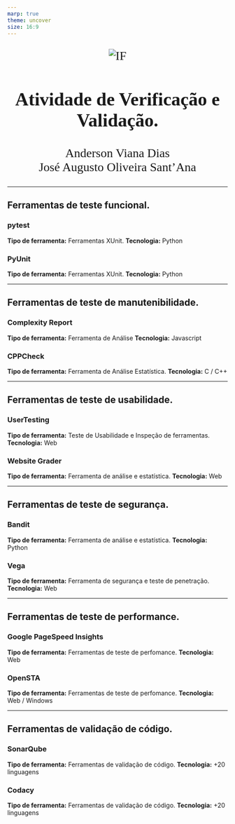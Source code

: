```yaml
---
marp: true
theme: uncover
size: 16:9
---
```


<style>
  section {
    font-family: "JetBrains Mono";
    font-size: 2em;
    text-align: start;
  }
  .centered-slide{
      text-align: center;
  }
</style>
<section class="centered-slide">

![IF](https://www.ifc-riodosul.edu.br/site/wp-content/themes/ifc-v2/assets/images/logo-ifc.png)

# Atividade de Verificação e Validação.

Anderson Viana Dias  
José Augusto Oliveira Sant’Ana

</section>

---

## **Ferramentas de teste funcional.**

### **pytest**

**Tipo de ferramenta:** Ferramentas XUnit.
**Tecnologia:** Python

### **PyUnit**

**Tipo de ferramenta:** Ferramentas XUnit.
**Tecnologia:** Python

---

<!-- JOSE -->

## **Ferramentas de teste de manutenibilidade.**

### **Complexity Report**

**Tipo de ferramenta:** Ferramenta de Análise
**Tecnologia:** Javascript

### **CPPCheck**

**Tipo de ferramenta:** Ferramenta de Análise Estatística.
**Tecnologia:** C / C++

---

## **Ferramentas de teste de usabilidade.**

### **UserTesting**

**Tipo de ferramenta:** Teste de Usabilidade e Inspeção de ferramentas.
**Tecnologia:** Web

### **Website Grader**

**Tipo de ferramenta:** Ferramenta de análise e estatística.
**Tecnologia:** Web

---

<!-- JOSE -->

## **Ferramentas de teste de segurança.**

### **Bandit**

**Tipo de ferramenta:** Ferramenta de análise e estatística.
**Tecnologia:** Python

### **Vega**

**Tipo de ferramenta:** Ferramenta de segurança e teste de penetração.
**Tecnologia:** Web

---

## **Ferramentas de teste de performance.**

### **Google PageSpeed Insights**

**Tipo de ferramenta:** Ferramentas de teste de perfomance.
**Tecnologia:** Web

### **OpenSTA**

**Tipo de ferramenta:** Ferramentas de teste de perfomance.
**Tecnologia:** Web / Windows

---

<!-- JOSE -->

## **Ferramentas de validação de código.**

### **SonarQube**

**Tipo de ferramenta:** Ferramentas de validação de código.
**Tecnologia:** +20 linguagens

### **Codacy**

**Tipo de ferramenta:** Ferramentas de validação de código.
**Tecnologia:** +20 linguagens
